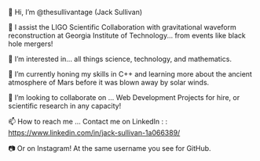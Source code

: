 👋 Hi, I’m @thesullivantage (Jack Sullivan)

💼 I assist the LIGO Scientific Collaboration with gravitational waveform reconstruction at Georgia Institute of Technology... from events like black hole mergers!

👀 I’m interested in... all things science, technology, and mathematics. 

🌱 I’m currently honing my skills in C++ and learning more about the ancient atmosphere of Mars before it was blown away by solar winds.

💞️ I’m looking to collaborate on ... Web Development Projects for hire, or scientific research in any capacity!

📫 How to reach me ... Contact me on LinkedIn : : https://www.linkedin.com/in/jack-sullivan-1a066389/

📷 Or on Instagram! At the same username you see for GitHub. 

<!---
thesullivantage/thesullivantage is a ✨ special ✨ repository because its `README.md` (this file) appears on your GitHub profile.
You can click the Preview link to take a look at your changes.
--->
